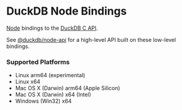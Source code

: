# DuckDB Node Bindings

[Node](https://nodejs.org/) bindings to the [DuckDB C API](https://duckdb.org/docs/api/c/overview).

See [@duckdb/node-api](https://www.npmjs.com/package/@duckdb/node-api) for a high-level API built on these low-level bindings.

### Supported Platforms

- Linux arm64 (experimental)
- Linux x64
- Mac OS X (Darwin) arm64 (Apple Silicon)
- Mac OS X (Darwin) x64 (Intel)
- Windows (Win32) x64
